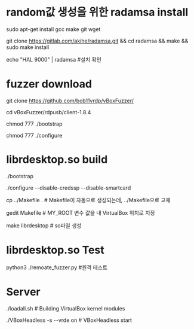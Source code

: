 # random값 생성을 위한 radamsa install


sudo apt-get install gcc make git wget


git clone https://gitlab.com/akihe/radamsa.git && cd radamsa && make && sudo make install


echo "HAL 9000" | radamsa   #설치 확인



# fuzzer download


git clone https://github.com/bob11vrdp/vBoxFuzzer/


cd vBoxFuzzer/rdpusb/client-1.8.4


chmod 777 ./bootstrap


chmod 777 ./configure



# librdesktop.so build


./bootstrap


./configure --disable-credssp --disable-smartcard


cp ../Makefile .   # Makefile이 자동으로 생성되는데, ../Makefile으로 교체


gedit Makefile     # MY_ROOT 변수 값을 내 VirtualBox 위치로 지정


make librdesktop   # so파일 생성



# librdesktop.so Test


python3 ./remoate_fuzzer.py <ip>   #원격 테스트


# Server 


./loadall.sh    # Building VirtualBox kernel modules


./VBoxHeadless -s <uuid> --vrde on    # VBoxHeadless start


